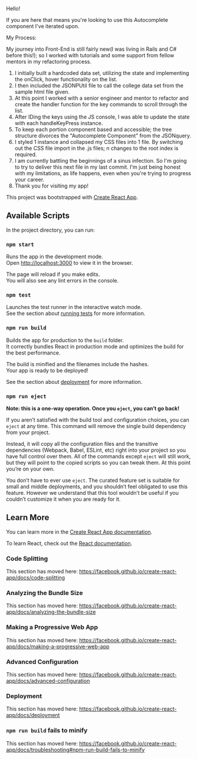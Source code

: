 Hello!

If you are here that means you're looking to use this Autocomplete component I've iterated upon.

My Process:

My journey into Front-End is still fairly new(I was living in Rails and C# before this!); so I worked with tutorials and some support from fellow mentors
in my refactoring process. 

1. I initially built a hardcoded data set, utilizing the state and implementing the onClick, hover functionality on the list. 
2. I then included the JSONPUtil file to call the college data set from the sample html file given. 
3. At this point I worked with a senior engineer and mentor to refactor and create the handler function for the key commands
   to scroll through the list. 
4. After IDing the keys using the JS console, I was able to update the state with each handleKeyPress instance. 
5. To keep each portion component based and accessible; the tree structure divorces the "Autocomplete Component" from the 
   JSONquery.
6. I styled 1 instance and collapsed my CSS files into 1 file. By switching out the CSS file import in the .js files; n
   changes to the root index is required. 
7. I am currently battling the beginnings of a sinus infection. So I'm going to try to deliver this next file in my last 
   commit. I'm just being honest with my limitations, as life happens, even when you're trying to progress your career. 
8. Thank you for visiting my app! 

















This project was bootstrapped with [Create React App](https://github.com/facebook/create-react-app).

## Available Scripts

In the project directory, you can run:

### `npm start`

Runs the app in the development mode.<br>
Open [http://localhost:3000](http://localhost:3000) to view it in the browser.

The page will reload if you make edits.<br>
You will also see any lint errors in the console.

### `npm test`

Launches the test runner in the interactive watch mode.<br>
See the section about [running tests](https://facebook.github.io/create-react-app/docs/running-tests) for more information.

### `npm run build`

Builds the app for production to the `build` folder.<br>
It correctly bundles React in production mode and optimizes the build for the best performance.

The build is minified and the filenames include the hashes.<br>
Your app is ready to be deployed!

See the section about [deployment](https://facebook.github.io/create-react-app/docs/deployment) for more information.

### `npm run eject`

**Note: this is a one-way operation. Once you `eject`, you can’t go back!**

If you aren’t satisfied with the build tool and configuration choices, you can `eject` at any time. This command will remove the single build dependency from your project.

Instead, it will copy all the configuration files and the transitive dependencies (Webpack, Babel, ESLint, etc) right into your project so you have full control over them. All of the commands except `eject` will still work, but they will point to the copied scripts so you can tweak them. At this point you’re on your own.

You don’t have to ever use `eject`. The curated feature set is suitable for small and middle deployments, and you shouldn’t feel obligated to use this feature. However we understand that this tool wouldn’t be useful if you couldn’t customize it when you are ready for it.

## Learn More

You can learn more in the [Create React App documentation](https://facebook.github.io/create-react-app/docs/getting-started).

To learn React, check out the [React documentation](https://reactjs.org/).

### Code Splitting

This section has moved here: https://facebook.github.io/create-react-app/docs/code-splitting

### Analyzing the Bundle Size

This section has moved here: https://facebook.github.io/create-react-app/docs/analyzing-the-bundle-size

### Making a Progressive Web App

This section has moved here: https://facebook.github.io/create-react-app/docs/making-a-progressive-web-app

### Advanced Configuration

This section has moved here: https://facebook.github.io/create-react-app/docs/advanced-configuration

### Deployment

This section has moved here: https://facebook.github.io/create-react-app/docs/deployment

### `npm run build` fails to minify

This section has moved here: https://facebook.github.io/create-react-app/docs/troubleshooting#npm-run-build-fails-to-minify

